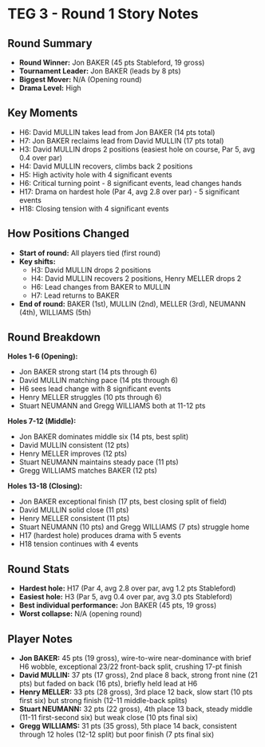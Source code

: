 # TEG 3 - Round 1 Story Notes

## Round Summary
- **Round Winner:** Jon BAKER (45 pts Stableford, 19 gross)
- **Tournament Leader:** Jon BAKER (leads by 8 pts)
- **Biggest Mover:** N/A (Opening round)
- **Drama Level:** High

## Key Moments
- H6: David MULLIN takes lead from Jon BAKER (14 pts total)
- H7: Jon BAKER reclaims lead from David MULLIN (17 pts total)
- H3: David MULLIN drops 2 positions (easiest hole on course, Par 5, avg 0.4 over par)
- H4: David MULLIN recovers, climbs back 2 positions
- H5: High activity hole with 4 significant events
- H6: Critical turning point - 8 significant events, lead changes hands
- H17: Drama on hardest hole (Par 4, avg 2.8 over par) - 5 significant events
- H18: Closing tension with 4 significant events

## How Positions Changed
- **Start of round:** All players tied (first round)
- **Key shifts:** 
  - H3: David MULLIN drops 2 positions
  - H4: David MULLIN recovers 2 positions, Henry MELLER drops 2
  - H6: Lead changes from BAKER to MULLIN
  - H7: Lead returns to BAKER
- **End of round:** BAKER (1st), MULLIN (2nd), MELLER (3rd), NEUMANN (4th), WILLIAMS (5th)

## Round Breakdown
**Holes 1-6 (Opening):**
- Jon BAKER strong start (14 pts through 6)
- David MULLIN matching pace (14 pts through 6)
- H6 sees lead change with 8 significant events
- Henry MELLER struggles (10 pts through 6)
- Stuart NEUMANN and Gregg WILLIAMS both at 11-12 pts

**Holes 7-12 (Middle):**
- Jon BAKER dominates middle six (14 pts, best split)
- David MULLIN consistent (12 pts)
- Henry MELLER improves (12 pts)
- Stuart NEUMANN maintains steady pace (11 pts)
- Gregg WILLIAMS matches BAKER (12 pts)

**Holes 13-18 (Closing):**
- Jon BAKER exceptional finish (17 pts, best closing split of field)
- David MULLIN solid close (11 pts)
- Henry MELLER consistent (11 pts)
- Stuart NEUMANN (10 pts) and Gregg WILLIAMS (7 pts) struggle home
- H17 (hardest hole) produces drama with 5 events
- H18 tension continues with 4 events

## Round Stats
- **Hardest hole:** H17 (Par 4, avg 2.8 over par, avg 1.2 pts Stableford)
- **Easiest hole:** H3 (Par 5, avg 0.4 over par, avg 3.0 pts Stableford)
- **Best individual performance:** Jon BAKER (45 pts, 19 gross)
- **Worst collapse:** N/A (opening round)

## Player Notes
- **Jon BAKER:** 45 pts (19 gross), wire-to-wire near-dominance with brief H6 wobble, exceptional 23/22 front-back split, crushing 17-pt finish
- **David MULLIN:** 37 pts (17 gross), 2nd place 8 back, strong front nine (21 pts) but faded on back (16 pts), briefly held lead at H6
- **Henry MELLER:** 33 pts (28 gross), 3rd place 12 back, slow start (10 pts first six) but strong finish (12-11 middle-back splits)
- **Stuart NEUMANN:** 32 pts (22 gross), 4th place 13 back, steady middle (11-11 first-second six) but weak close (10 pts final six)
- **Gregg WILLIAMS:** 31 pts (35 gross), 5th place 14 back, consistent through 12 holes (12-12 split) but poor finish (7 pts final six)



